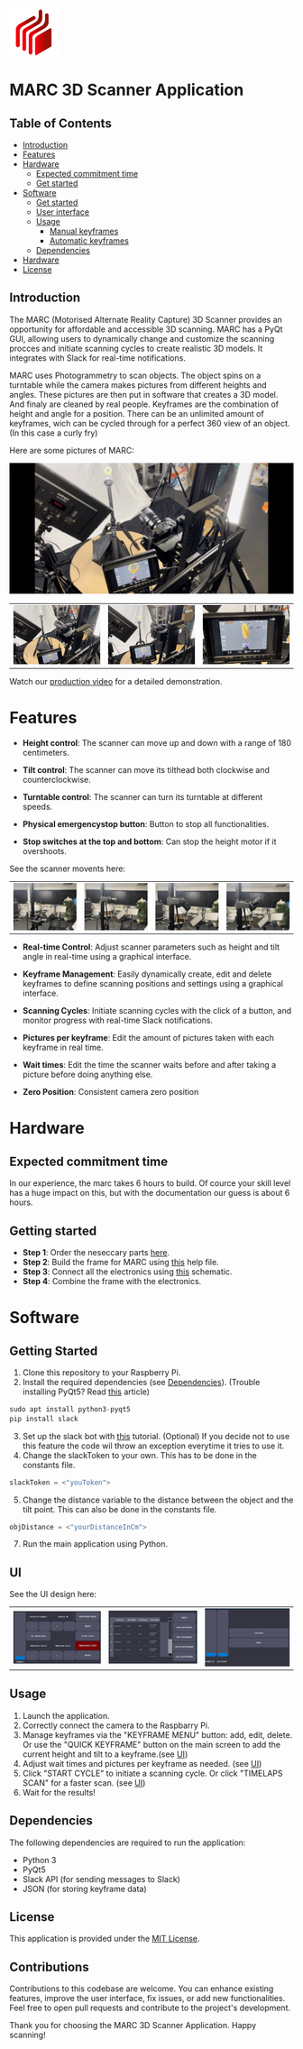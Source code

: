 ![MARC picture](./readmePics/icon.png)

# MARC 3D Scanner Application

## Table of Contents
- [Introduction](#introduction)
- [Features](#features)
- [Hardware](#hardware)
  - [Expected commitment time](#expected-commitment-time)
  - [Get started](#getting-started)
- [Software](#software)
  - [Get started](#getting-started)
  - [User interface](#ui)
  - [Usage](#usage)
      - [Manual keyframes](#manual-keyframes)
      - [Automatic keyframes](#automatic-keyframes)
  - [Dependencies](#dependencies)
- [Hardware](#hardware)
- [License](#license)

## Introduction

The MARC (Motorised Alternate Reality Capture) 3D Scanner provides an opportunity for affordable and accessible 3D scanning. MARC has a PyQt GUI, allowing users to dynamically change and customize the scanning procces and initiate scanning cycles to create realistic 3D models. It integrates with Slack for real-time notifications.

MARC uses Photogrammetry to scan objects. The object spins on a turntable while the camera makes pictures from different heights and angles. These pictures are then put in software that creates a 3D model. And finaly are cleaned by real people.
Keyframes are the combination of height and angle for a position. There can be an unlimited amount of keyframes, wich can be cycled through for a perfect 360 view of an object. (In this case a curly fry)

Here are some pictures of MARC:

![MARC picture](./readmePics/marcPic1.jpeg)

<table>
  <tr>
    <td>
      <img src="./readmePics/marcPic2.jpeg" alt="marcPic2">
    </td>
    <td>
      <img src="./readmePics/marcPic3.jpeg" alt="marcPic3">
    </td>
    <td>
      <img src="./readmePics/marcPic4.jpeg" alt="marcPic4">
    </td>
  </tr>
</table>

Watch our [production video](https://we.tl/t-bFW5XTTR4l) for a detailed demonstration.

# Features
  
  - **Height control**: The scanner can move up and down with a range of 180 centimeters.
  
  - **Tilt control**: The scanner can move its tilthead both clockwise and counterclockwise.
  
  - **Turntable control**: The scanner can turn its turntable at different speeds.
  
  - **Physical emergencystop button**: Button to stop all functionalities.

  - **Stop switches at the top and bottom**: Can stop the height motor if it overshoots.

See the scanner movents here:

<table>
  <tr>
    <td>
      <img src="./readmePics/fotoLaag.jpeg" alt="marcPic2">
    </td>
    <td>
      <img src="./readmePics/fotoHoog.jpeg" alt="marcPic2">
    </td>
    <td>
      <img src="./readmePics/fotoTiltLaag.jpeg" alt="marcPic2">
    </td>
    <td>
      <img src="./readmePics/fotoTiltHoog.jpeg" alt="marcPic2">
    </td>
  </tr>
</table>

  
  - **Real-time Control**: Adjust scanner parameters such as height and tilt angle in real-time using a graphical interface.
  
  - **Keyframe Management**: Easily dynamically create, edit and delete keyframes to define scanning positions and settings using a graphical interface.
  
  - **Scanning Cycles**: Initiate scanning cycles with the click of a button, and monitor progress with real-time Slack notifications.
  
  - **Pictures per keyframe**: Edit the amount of pictures taken with each keyframe in real time.
  
  - **Wait times**: Edit the time the scanner waits before and after taking a picture before doing anything else.
  
  - **Zero Position**: Consistent camera zero position
  

# Hardware

  ## Expected commitment time

  In our experience, the marc takes 6 hours to build. Of cource your skill level has a huge impact on this, but with the documentation our guess is about 6 hours.

  ## Getting started

  - **Step 1**: Order the neseccary parts [here]().
  - **Step 2**: Build the frame for MARC using [this]() help file.
  - **Step 3**: Connect all the electronics using [this]() schematic.
  - **Step 4**: Combine the frame with the electronics.
  
# Software
  ## Getting Started

  1. Clone this repository to your Raspberry Pi.
  2. Install the required dependencies (see [Dependencies](#dependencies)). (Trouble installing PyQt5? Read [this](https://www.pythonguis.com/installation/install-pyqt5-raspberry-pi/) article)
```Python
sudo apt install python3-pyqt5
pip install slack
```
  3. Set up the slack bot with [this](https://medium.com/applied-data-science/how-to-build-you-own-slack-bot-714283fd16e5) tutorial. (Optional) If you decide not to use this feature the code wil throw an exception everytime it tries to use it.
  4. Change the slackToken to your own. This has to be done in the constants file.
```Python
slackToken = <"youToken">
```
  5. Change the distance variable to the distance between the object and the tilt point. This can also be done in the constants file.
```Python
objDistance = <"yourDistanceInCm">
```
  7. Run the main application using Python.

  ## UI
  
  See the UI design here:
  
  <table>
    <tr>
      <td>
        <img src="./readmePics/homescreen.png" alt="homescreen">
      </td>
      <td>
        <img src="./readmePics/keyframescreen.png" alt="keyframescreen">
      </td>
      <td>
        <img src="./readmePics/calcKeyframeScreen.png" alt="calcKeyframes">
      </td>
    </tr>
  </table>
  
  ## Usage
  
  1. Launch the application.
  2. Correctly connect the camera to the Raspbarry Pi.
  3. Manage keyframes via the "KEYFRAME MENU" button: add, edit, delete. Or use the "QUICK KEYFRAME" button on the main screen to add the current height and tilt to a keyframe.(see [UI](#UI))
  4. Adjust wait times and pictures per keyframe as needed. (see [UI](#UI))
  5. Click "START CYCLE" to initiate a scanning cycle. Or click "TIMELAPS SCAN" for a faster scan. (see [UI](#UI)) 
  6. Wait for the results!
  
  
  ## Dependencies
  
  The following dependencies are required to run the application:
  
  - Python 3
  - PyQt5
  - Slack API (for sending messages to Slack)
  - JSON (for storing keyframe data)

## License

This application is provided under the [MIT License](LICENSE).


## Contributions

Contributions to this codebase are welcome. You can enhance existing features, improve the user interface, fix issues, or add new functionalities. Feel free to open pull requests and contribute to the project's development.

Thank you for choosing the MARC 3D Scanner Application. Happy scanning!
